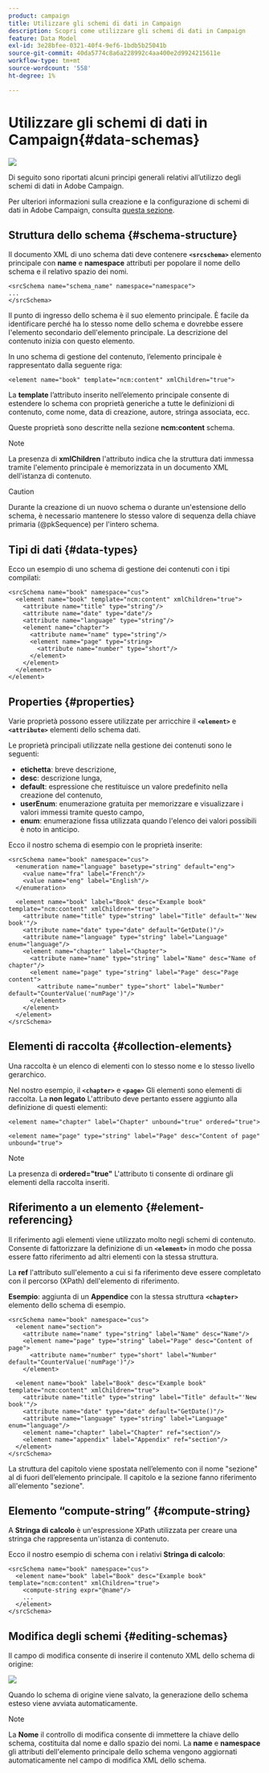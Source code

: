 ```yaml
---
product: campaign
title: Utilizzare gli schemi di dati in Campaign
description: Scopri come utilizzare gli schemi di dati in Campaign
feature: Data Model
exl-id: 3e28bfee-0321-40f4-9ef6-1bdb5b25041b
source-git-commit: 40da5774c8a6a228992c4aa400e2d9924215611e
workflow-type: tm+mt
source-wordcount: '558'
ht-degree: 1%

---
```


# Utilizzare gli schemi di dati in Campaign{#data-schemas}

![](../../assets/common.svg)

Di seguito sono riportati alcuni principi generali relativi all’utilizzo degli schemi di dati in Adobe Campaign.

Per ulteriori informazioni sulla creazione e la configurazione di schemi di dati in Adobe Campaign, consulta [questa sezione](../../configuration/using/about-schema-edition.md).

## Struttura dello schema {#schema-structure}

Il documento XML di uno schema dati deve contenere **`<srcschema>`** elemento principale con **name** e **namespace** attributi per popolare il nome dello schema e il relativo spazio dei nomi.

```
<srcSchema name="schema_name" namespace="namespace">
...
</srcSchema>
```

Il punto di ingresso dello schema è il suo elemento principale. È facile da identificare perché ha lo stesso nome dello schema e dovrebbe essere l&#39;elemento secondario dell&#39;elemento principale. La descrizione del contenuto inizia con questo elemento.

In uno schema di gestione del contenuto, l’elemento principale è rappresentato dalla seguente riga:

```
<element name="book" template="ncm:content" xmlChildren="true">
```

La **template** l’attributo inserito nell’elemento principale consente di estendere lo schema con proprietà generiche a tutte le definizioni di contenuto, come nome, data di creazione, autore, stringa associata, ecc.

Queste proprietà sono descritte nella sezione **ncm:content** schema.

>[!NOTE]
>
>La presenza di **xmlChildren** l&#39;attributo indica che la struttura dati immessa tramite l&#39;elemento principale è memorizzata in un documento XML dell&#39;istanza di contenuto.

>[!CAUTION]
>
>Durante la creazione di un nuovo schema o durante un&#39;estensione dello schema, è necessario mantenere lo stesso valore di sequenza della chiave primaria (@pkSequence) per l&#39;intero schema.

## Tipi di dati {#data-types}

Ecco un esempio di uno schema di gestione dei contenuti con i tipi compilati:

```
<srcSchema name="book" namespace="cus">
  <element name="book" template="ncm:content" xmlChildren="true">
    <attribute name="title" type="string"/>
    <attribute name="date" type="date"/>
    <attribute name="language" type="string"/>
    <element name="chapter">
      <attribute name="name" type="string"/>
      <element name="page" type="string>
        <attribute name="number" type="short"/>
      </element>
    </element>
  </element>
</element>
```

## Properties {#properties}

Varie proprietà possono essere utilizzate per arricchire il **`<element>`** e **`<attribute>`** elementi dello schema dati.

Le proprietà principali utilizzate nella gestione dei contenuti sono le seguenti:

* **etichetta**: breve descrizione,
* **desc**: descrizione lunga,
* **default**: espressione che restituisce un valore predefinito nella creazione del contenuto,
* **userEnum**: enumerazione gratuita per memorizzare e visualizzare i valori immessi tramite questo campo,
* **enum**: enumerazione fissa utilizzata quando l&#39;elenco dei valori possibili è noto in anticipo.

Ecco il nostro schema di esempio con le proprietà inserite:

```
<srcSchema name="book" namespace="cus">
  <enumeration name="language" basetype="string" default="eng">    
    <value name="fra" label="French"/>    
    <value name="eng" label="English"/>   
  </enumeration>

  <element name="book" label="Book" desc="Example book" template="ncm:content" xmlChildren="true">
    <attribute name="title" type="string" label="Title" default="'New book'"/>
    <attribute name="date" type="date" default="GetDate()"/>
    <attribute name="language" type="string" label="Language" enum="language"/>
    <element name="chapter" label="Chapter">
      <attribute name="name" type="string" label="Name" desc="Name of chapter"/>
      <element name="page" type="string" label="Page" desc="Page content">
        <attribute name="number" type="short" label="Number" default="CounterValue('numPage')"/>
      </element>
    </element>
  </element>
</srcSchema>
```

## Elementi di raccolta {#collection-elements}

Una raccolta è un elenco di elementi con lo stesso nome e lo stesso livello gerarchico.

Nel nostro esempio, il **`<chapter>`** e **`<page>`** Gli elementi sono elementi di raccolta. La **non legato** L&#39;attributo deve pertanto essere aggiunto alla definizione di questi elementi:

```
<element name="chapter" label="Chapter" unbound="true" ordered="true">
```

```
<element name="page" type="string" label="Page" desc="Content of page" unbound="true">
```

>[!NOTE]
>
>La presenza di **ordered=&quot;true&quot;** L&#39;attributo ti consente di ordinare gli elementi della raccolta inseriti.

## Riferimento a un elemento {#element-referencing}

Il riferimento agli elementi viene utilizzato molto negli schemi di contenuto. Consente di fattorizzare la definizione di un **`<element>`** in modo che possa essere fatto riferimento ad altri elementi con la stessa struttura.

La **ref** l&#39;attributo sull&#39;elemento a cui si fa riferimento deve essere completato con il percorso (XPath) dell&#39;elemento di riferimento.

**Esempio**: aggiunta di un **Appendice** con la stessa struttura **`<chapter>`** elemento dello schema di esempio.

```
<srcSchema name="book" namespace="cus">
  <element name="section">
    <attribute name="name" type="string" label="Name" desc="Name"/>
    <element name="page" type="string" label="Page" desc="Content of page">
      <attribute name="number" type="short" label="Number" default="CounterValue('numPage')"/>
    </element>

  <element name="book" label="Book" desc="Example book" template="ncm:content" xmlChildren="true">
    <attribute name="title" type="string" label="Title" default="'New book'"/>
    <attribute name="date" type="date" default="GetDate()"/>
    <attribute name="language" type="string" label="Language" enum="language"/>
    <element name="chapter" label="Chapter" ref="section"/>
    <element name="appendix" label="Appendix" ref="section"/>
  </element>
</srcSchema>
```

La struttura del capitolo viene spostata nell’elemento con il nome &quot;sezione&quot; al di fuori dell’elemento principale. Il capitolo e la sezione fanno riferimento all&#39;elemento &quot;sezione&quot;.

## Elemento “compute-string” {#compute-string}

A **Stringa di calcolo** è un&#39;espressione XPath utilizzata per creare una stringa che rappresenta un&#39;istanza di contenuto.

Ecco il nostro esempio di schema con i relativi **Stringa di calcolo**:

```
<srcSchema name="book" namespace="cus">
  <element name="book" label="Book" desc="Example book" template="ncm:content" xmlChildren="true">
    <compute-string expr="@name"/>
    ...
  </element>
</srcSchema>
```

## Modifica degli schemi {#editing-schemas}

Il campo di modifica consente di inserire il contenuto XML dello schema di origine:

![](assets/d_ncs_integration_schema_edition.png)

Quando lo schema di origine viene salvato, la generazione dello schema esteso viene avviata automaticamente.

>[!NOTE]
>
>La **Nome** il controllo di modifica consente di immettere la chiave dello schema, costituita dal nome e dallo spazio dei nomi. La **name** e **namespace** gli attributi dell&#39;elemento principale dello schema vengono aggiornati automaticamente nel campo di modifica XML dello schema.
